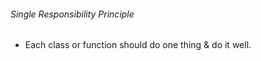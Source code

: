 <StandardTab choosen="maintainability" />

<div class="my-4"></div>

<div class="flex items-end space-x-5">
  <h6>Single Responsibility Principle</h6>
</div>

<div class="h-96 overflow-y-auto my-4">

  - Each class or function should do one thing & do it well.
</div>
<!-- TIME : 05:00 -->